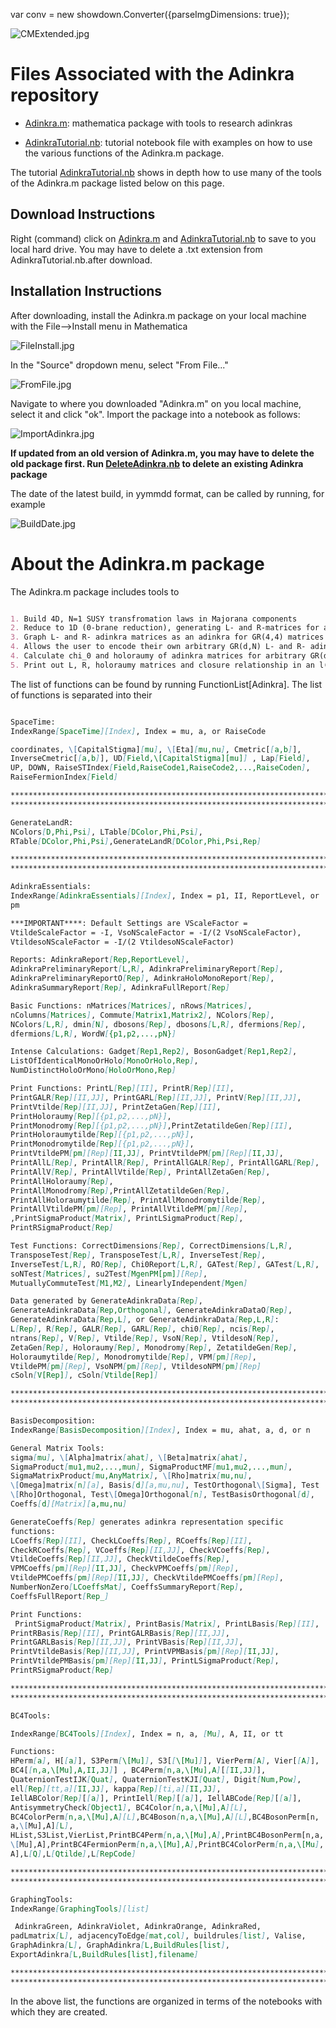 var conv = new showdown.Converter({parseImgDimensions: true});

![CMExtended.jpg](/Images/CMExtended.jpg)                                                                                                                

# Files Associated with the Adinkra repository

* [Adinkra.m](https://raw.githubusercontent.com/kstiffle/hello-world/master/Adinkra.m): mathematica package with tools to research adinkras

* [AdinkraTutorial.nb](https://raw.githubusercontent.com/kstiffle/hello-world/master/AdinkraTutorial.nb): tutorial notebook file with examples on how to use the various functions of the Adinkra.m package.



The tutorial [AdinkraTutorial.nb](https://raw.githubusercontent.com/kstiffle/hello-world/master/AdinkraTutorial.nb) shows in depth how to use many of the tools of the Adinkra.m package listed below on this page. 


## Download Instructions 

Right (command) click on [Adinkra.m](https://raw.githubusercontent.com/kstiffle/hello-world/master/Adinkra.m) and  [AdinkraTutorial.nb](https://raw.githubusercontent.com/kstiffle/hello-world/master/AdinkraTutorial.nb) to save to you local hard drive. You may have to delete a .txt extension from AdinkraTutorial.nb.after download.

## Installation Instructions
After downloading, install the Adinkra.m package on your local machine with the File-->Install menu in Mathematica

![FileInstall.jpg](/Images/FileInstall.jpg)

In the "Source" dropdown menu, select "From File..."

![FromFile.jpg](/Images/FromFile.jpg)

Navigate to where you downloaded "Adinkra.m" on you local machine, select it and click "ok". Import the package into a notebook as follows:

![ImportAdinkra.jpg](/Images/ImportAdinkra.jpg)

 **If updated from an old version of Adinkra.m, you may have to delete the old package first. Run [DeleteAdinkra.nb](https://raw.githubusercontent.com/HEPTHools/Adinkra/master/DeleteAdinkra.nb) to delete an existing Adinkra package** 
 
 The date of the latest build, in yymmdd format, can be called by running, for example

![BuildDate.jpg](/Images/BuildDate.jpg)

# About the Adinkra.m package

The Adinkra.m package includes tools to

```markdown

1. Build 4D, N=1 SUSY transfromation laws in Majorana components
2. Reduce to 1D (0-brane reduction), generating L- and R-matrices for arbitrary d
3. Graph L- and R- adinkra matrices as an adinkra for GR(4,4) matrices
4. Allows the user to encode their own arbitrary GR(d,N) L- and R- adinkra matrices and check that the GR(d,N) algebra is satisfied
4. Calculate chi_0 and holoraumy of adinkra matrices for arbitrary GR(d,N)
5. Print out L, R, holoraumy matrices and closure relationship in an l(d/4) \times l(4) tensor product basis in symbolic form ready to be LaTexed by Mathematica's TeXForm command

```



The list of functions can be found by running FunctionList[Adinkra]. The list of functions is separated into their 

```markdown

SpaceTime:
IndexRange[SpaceTime][Index], Index = mu, a, or RaiseCode

coordinates, \[CapitalStigma][mu], \[Eta][mu,nu], Cmetric[[a,b]], 
InverseCmetric[[a,b]], UD[Field,\[CapitalStigma][mu]] , Lap[Field], 
UP, DOWN, RaiseSTIndex[Field,RaiseCode1,RaiseCode2,...,RaiseCoden], 
RaiseFermionIndex[Field]

****************************************************************************************
****************************************************************************************

GenerateLandR:
NColors[D,Phi,Psi], LTable[DColor,Phi,Psi], 
RTable[DColor,Phi,Psi],GenerateLandR[DColor,Phi,Psi,Rep]

****************************************************************************************
****************************************************************************************

AdinkraEssentials:
IndexRange[AdinkraEssentials][Index], Index = p1, II, ReportLevel, or 
pm

***IMPORTANT****: Default Settings are VScaleFactor = 
VtildeScaleFactor = -I, VsoNScaleFactor = -I/(2 VsoNScaleFactor), 
VtildesoNScaleFactor = -I/(2 VtildesoNScaleFactor)

Reports: AdinkraReport[Rep,ReportLevel], 
AdinkraPreliminaryReport[L,R], AdinkraPreliminaryReport[Rep], 
AdinkraPreliminaryReportO[Rep], AdinkraHoloMonoReport[Rep], 
AdinkraSummaryReport[Rep], AdinkraFullReport[Rep]

Basic Functions: nMatrices[Matrices], nRows[Matrices], 
nColumns[Matrices], Commute[Matrix1,Matrix2], NColors[Rep], 
NColors[L,R], dmin[N], dbosons[Rep], dbosons[L,R], dfermions[Rep], 
dfermions[L,R], WordW[{p1,p2,...,pN}]

Intense Calculations: Gadget[Rep1,Rep2], BosonGadget[Rep1,Rep2], 
ListOfIdenticalMonoOrHolo[MonoOrHolo,Rep], 
NumDistinctHoloOrMono[HoloOrMono,Rep]

Print Functions: PrintL[Rep][II], PrintR[Rep][II], 
PrintGALR[Rep][II,JJ], PrintGARL[Rep][II,JJ], PrintV[Rep][II,JJ], 
PrintVtilde[Rep][II,JJ], PrintZetaGen[Rep][II], 
PrintHoloraumy[Rep][{p1,p2,...,pN}], 
PrintMonodromy[Rep][{p1,p2,...,pN}],PrintZetatildeGen[Rep][II], 
PrintHoloraumytilde[Rep][{p1,p2,...,pN}], 
PrintMonodromytilde[Rep][{p1,p2,...,pN}], 
PrintVtildePM[pm][Rep][II,JJ], PrintVtildePM[pm][Rep][II,JJ], 
PrintAllL[Rep], PrintAllR[Rep], PrintAllGALR[Rep], PrintAllGARL[Rep], 
PrintAllV[Rep], PrintAllVtilde[Rep], PrintAllZetaGen[Rep], 
PrintAllHoloraumy[Rep], 
PrintAllMonodromy[Rep],PrintAllZetatildeGen[Rep], 
PrintAllHoloraumytilde[Rep], PrintAllMonodromytilde[Rep], 
PrintAllVtildePM[pm][Rep], PrintAllVtildePM[pm][Rep], 
,PrintSigmaProduct[Matrix], PrintLSigmaProduct[Rep], 
PrintRSigmaProduct[Rep]

Test Functions: CorrectDimensions[Rep], CorrectDimensions[L,R], 
TransposeTest[Rep], TransposeTest[L,R], InverseTest[Rep], 
InverseTest[L,R], RO[Rep], Chi0Report[L,R], GATest[Rep], GATest[L,R], 
soNTest[Matrices], su2Test[MgenPM[pm]][Rep], 
MutuallyCommuteTest[M1,M2], LinearlyIndependent[Mgen]

Data generated by GenerateAdinkraData[Rep], 
GenerateAdinkraData[Rep,Orthogonal], GenerateAdinkraDataO[Rep], 
GenerateAdinkraData[Rep,L], or GenerateAdinkraData[Rep,L,R]:
L[Rep], R[Rep], GALR[Rep], GARL[Rep], chi0[Rep], ncis[Rep], 
ntrans[Rep], V[Rep], Vtilde[Rep], VsoN[Rep], VtildesoN[Rep], 
ZetaGen[Rep], Holoraumy[Rep], Monodromy[Rep], ZetatildeGen[Rep], 
Holoraumytilde[Rep], Monodromytilde[Rep], VPM[pm][Rep], 
VtildePM[pm][Rep], VsoNPM[pm][Rep], VtildesoNPM[pm][Rep] 
cSoln[V[Rep]], cSoln[Vtilde[Rep]]

****************************************************************************************
****************************************************************************************

BasisDecomposition:
IndexRange[BasisDecomposition][Index], Index = mu, ahat, a, d, or n

General Matrix Tools:
sigma[mu], \[Alpha]matrix[ahat], \[Beta]matrix[ahat], 
SigmaProduct[mu1,mu2,...,mun], SigmaProductMF[mu1,mu2,...,mun], 
SigmaMatrixProduct[mu,AnyMatrix], \[Rho]matrix[mu,nu], 
\[Omega]matrix[n][a], Basis[d][a,mu,nu], TestOrthogonal\[Sigma], Test
\[Rho]Orthogonal, Test\[Omega]Orthogonal[n], TestBasisOrthogonal[d], 
Coeffs[d][Matrix][a,mu,nu]

GenerateCoeffs[Rep] generates adinkra representation specific 
functions:
LCoeffs[Rep][II], CheckLCoeffs[Rep], RCoeffs[Rep][II], 
CheckRCoeffs[Rep], VCoeffs[Rep][II,JJ], CheckVCoeffs[Rep], 
VtildeCoeffs[Rep][II,JJ], CheckVtildeCoeffs[Rep], 
VPMCoeffs[pm][Rep][II,JJ], CheckVPMCoeffs[pm][Rep], 
VtildePMCoeffs[pm][Rep][II,JJ], CheckVtildePMCoeffs[pm][Rep], 
NumberNonZero[LCoeffsMat], CoeffsSummaryReport[Rep], 
CoeffsFullReport[Rep_]

Print Functions:
 PrintSigmaProduct[Matrix], PrintBasis[Matrix], PrintLBasis[Rep][II], 
PrintRBasis[Rep][II], PrintGALRBasis[Rep][II,JJ], 
PrintGARLBasis[Rep][II,JJ], PrintVBasis[Rep][II,JJ], 
PrintVtildeBasis[Rep][II,JJ], PrintVPMBasis[pm][Rep][II,JJ], 
PrintVtildePMBasis[pm][Rep][II,JJ], PrintLSigmaProduct[Rep], 
PrintRSigmaProduct[Rep]

****************************************************************************************
****************************************************************************************

BC4Tools:

IndexRange[BC4Tools][Index], Index = n, a, [Mu], A, II, or tt

Functions: 
HPerm[a], H[[a]], S3Perm[\[Mu]], S3[[\[Mu]]], VierPerm[A], Vier[[A]], 
BC4[[n,a,\[Mu],A,II,JJ]] , BC4Perm[n,a,\[Mu],A][[II,JJ]], 
QuaternionTestIJK[Quat], QuaternionTestKJI[Quat], Digit[Num,Pow], 
ell[Rep][tt,a][II,JJ], kappa[Rep][ti,a][II,JJ], 
IellABColor[Rep][[a]], PrintIell[Rep][[a]], IellABCode[Rep][[a]], 
AntisymmetryCheck[Object1], BC4Color[n,a,\[Mu],A][L], 
BC4ColorPerm[n,a,\[Mu],A][L],BC4Boson[n,a,\[Mu],A][L],BC4BosonPerm[n,
a,\[Mu],A][L], 
HList,S3List,VierList,PrintBC4Perm[n,a,\[Mu],A],PrintBC4BosonPerm[n,a,
\[Mu],A],PrintBC4FermionPerm[n,a,\[Mu],A],PrintBC4ColorPerm[n,a,\[Mu],
A],L[Q],L[Qtilde],L[RepCode]

****************************************************************************************
****************************************************************************************

GraphingTools:
IndexRange[GraphingTools][list]

 AdinkraGreen, AdinkraViolet, AdinkraOrange, AdinkraRed, 
padLmatrix[L], adjacencyToEdge[mat,col], buildrules[list], Valise, 
GraphAdinkra[L], GraphAdinkra[L,BuildRules[list], 
ExportAdinkra[L,BuildRules[list],filename]

****************************************************************************************
****************************************************************************************


```

In the above list, the functions are organized in terms of the notebooks with which they are created.


